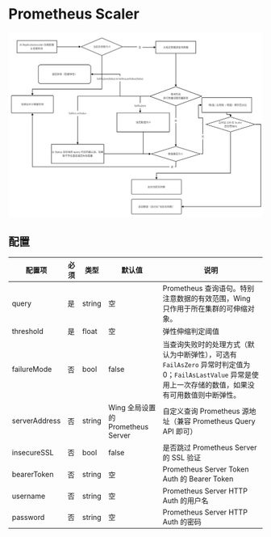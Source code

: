 # Prometheus Scaler

![](/docs/assets/prometheus-scaler-architecture.png)

## 配置

| 配置项          | 必须 | 类型   | 默认值                            | 说明                                                                                                                         |
| --------------- | ---- | ------ | --------------------------------- | ---------------------------------------------------------------------------------------------------------------------------- |
| query           | 是   | string | 空                                | Prometheus 查询语句。特别注意数据的有效范围，Wing 只作用于所在集群的可伸缩对象。                                             |
| threshold       | 是   | float  | 空                                | 弹性伸缩判定阈值                                                                                                             |
| failureMode      | 否   | bool   | false                             | 当查询失败时的处理方式（默认为中断弹性），可选有 `FailAsZero` 异常时判定值为 0；`FailAsLastValue` 异常是使用上一次存储的数值，如果没有可用数值则中断弹性。   |
| serverAddress   | 否   | string | Wing 全局设置的 Prometheus Server | 自定义查询 Prometheus 源地址（兼容 Prometheus Query API 即可）                                                               |
| insecureSSL     | 否   | bool   | false                             | 是否跳过 Prometheus Server 的 SSL 验证                                                                                       |
| bearerToken     | 否   | string | 空                                | Prometheus Server Token Auth 的 Bearer Token                                                                                 |
| username        | 否   | string | 空                                | Prometheus Server HTTP Auth 的用户名                                                                                         |
| password        | 否   | string | 空                                | Prometheus Server HTTP Auth 的密码                                                                                           |
